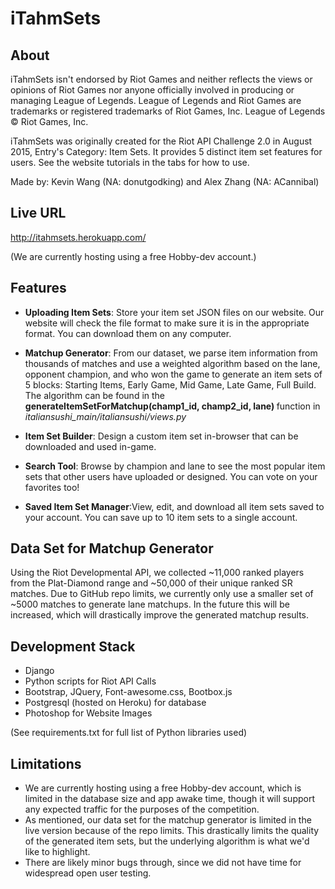 iTahmSets 
==============

About
----
iTahmSets isn't endorsed by Riot Games and neither reflects the views or opinions of Riot Games nor anyone officially involved in producing or managing League of Legends. League of Legends and Riot Games are trademarks or registered trademarks of Riot Games, Inc. League of Legends © Riot Games, Inc.

iTahmSets was originally created for the Riot API Challenge 2.0 in August 2015, Entry's Category: Item Sets.
It provides 5 distinct item set features for users. See the website tutorials in the tabs for how to use. 

Made by: Kevin Wang (NA: donutgodking) and Alex Zhang (NA: ACannibal)

Live URL
----
http://itahmsets.herokuapp.com/

(We are currently hosting using a free Hobby-dev account.)

Features
----
* <strong>Uploading Item Sets</strong>: Store your item set JSON files on our website. Our website will check the file format to make sure it is in the appropriate format. You can download them on any computer.

* <strong>Matchup Generator</strong>: From our dataset, we parse item information from thousands of matches and use a weighted algorithm based on the lane, opponent champion, and who won the game to generate an item sets of 5 blocks: Starting Items, Early Game, Mid Game, Late Game, Full Build. The algorithm can be found in the <b> generateItemSetForMatchup(champ1_id, champ2_id, lane) </b> function in <i>italiansushi_main/italiansushi/views.py</i>

* <strong>Item Set Builder</strong>: Design a custom item set in-browser that can be downloaded and used in-game.

* <strong>Search Tool</strong>: Browse by champion and lane to see the most popular item sets that other users have uploaded or designed. You can vote on your favorites too!

* <strong>Saved Item Set Manager</strong>:View, edit, and download all item sets saved to your account. You can save up to 10 item sets to a single account.

Data Set for Matchup Generator
----
Using the Riot Developmental API, we collected ~11,000 ranked players from the Plat-Diamond range and ~50,000 of their unique ranked SR matches. Due to GitHub repo limits, we currently only use a smaller set of ~5000 matches to generate lane matchups.  In the future this will be increased, which will drastically improve the generated matchup results.

Development Stack
----
* Django
* Python scripts for Riot API Calls
* Bootstrap, JQuery, Font-awesome.css, Bootbox.js
* Postgresql (hosted on Heroku) for database 
* Photoshop for Website Images

(See requirements.txt for full list of Python libraries used)

Limitations
----
* We are currently hosting using a free Hobby-dev account, which is limited in the database size and app awake time, though it will support any expected traffic for the purposes of the competition.
* As mentioned, our data set for the matchup generator is limited in the live version because of the repo limits. This drastically limits the quality of the generated item sets, but the underlying algorithm is what we'd like to highlight.
* There are likely minor bugs through, since we did not have time for widespread open user testing.

